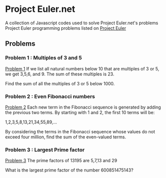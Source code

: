# Project Euler.net

A collection of Javascript codes used to solve Project Euler.net's problems
Project Euler programming problems listed on [Project Euler](https://projecteuler.net)

## Problems

### Problem 1 : Multiples of 3 and 5
[Problem 1](https://projecteuler.net/problem=1)
If we list all natural numbers below 10 that are multiples of 3 or 5, we get 3,5,6, and 9. The sum of these multiples is 23.

Find the sum of all the multiples of 3 or 5 below 1000.

### Problem 2 : Even Fibonacci numbers
[Problem 2](https://projecteuler.net/problem=2)
Each new term in the Fibonacci sequence is generated by adding the previous two terms. By starting with 1 and 2, the first 10 terms will be:

1,2,3,5,8,13,21,34,55,89,...

By considering the terms in the Fibonacci sequence whose values do not exceed four million, find the sum of the even-valued terms.

### Problem 3 : Largest Prime factor
[Problem 3](https://projecteuler.net/problem=3)
The prime factors of 13195 are 5,7,13 and 29

What is the largest prime factor of the number 600851475143?
